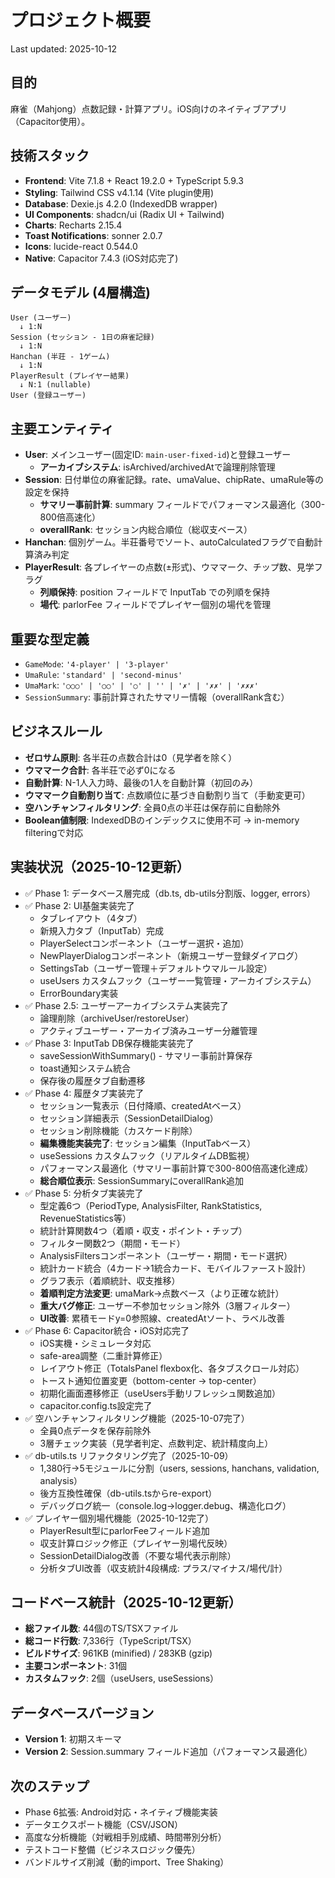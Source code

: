 # プロジェクト概要

Last updated: 2025-10-12

## 目的
麻雀（Mahjong）点数記録・計算アプリ。iOS向けのネイティブアプリ（Capacitor使用）。

## 技術スタック
- **Frontend**: Vite 7.1.8 + React 19.2.0 + TypeScript 5.9.3
- **Styling**: Tailwind CSS v4.1.14 (Vite plugin使用)
- **Database**: Dexie.js 4.2.0 (IndexedDB wrapper)
- **UI Components**: shadcn/ui (Radix UI + Tailwind)
- **Charts**: Recharts 2.15.4
- **Toast Notifications**: sonner 2.0.7
- **Icons**: lucide-react 0.544.0
- **Native**: Capacitor 7.4.3 (iOS対応完了)

## データモデル (4層構造)
```
User (ユーザー)
  ↓ 1:N
Session (セッション - 1日の麻雀記録)
  ↓ 1:N
Hanchan (半荘 - 1ゲーム)
  ↓ 1:N
PlayerResult (プレイヤー結果)
  ↓ N:1 (nullable)
User (登録ユーザー)
```

## 主要エンティティ
- **User**: メインユーザー(固定ID: `main-user-fixed-id`)と登録ユーザー
  - **アーカイブシステム**: isArchived/archivedAtで論理削除管理
- **Session**: 日付単位の麻雀記録。rate、umaValue、chipRate、umaRule等の設定を保持
  - **サマリー事前計算**: summary フィールドでパフォーマンス最適化（300-800倍高速化）
  - **overallRank**: セッション内総合順位（総収支ベース）
- **Hanchan**: 個別ゲーム。半荘番号でソート、autoCalculatedフラグで自動計算済み判定
- **PlayerResult**: 各プレイヤーの点数(±形式)、ウママーク、チップ数、見学フラグ
  - **列順保持**: position フィールドで InputTab での列順を保持
  - **場代**: parlorFee フィールドでプレイヤー個別の場代を管理

## 重要な型定義
- `GameMode`: `'4-player' | '3-player'`
- `UmaRule`: `'standard' | 'second-minus'`
- `UmaMark`: `'○○○' | '○○' | '○' | '' | '✗' | '✗✗' | '✗✗✗'`
- `SessionSummary`: 事前計算されたサマリー情報（overallRank含む）

## ビジネスルール
- **ゼロサム原則**: 各半荘の点数合計は0（見学者を除く）
- **ウママーク合計**: 各半荘で必ず0になる
- **自動計算**: N-1人入力時、最後の1人を自動計算（初回のみ）
- **ウママーク自動割り当て**: 点数順位に基づき自動割り当て（手動変更可）
- **空ハンチャンフィルタリング**: 全員0点の半荘は保存前に自動除外
- **Boolean値制限**: IndexedDBのインデックスに使用不可 → in-memory filteringで対応

## 実装状況（2025-10-12更新）
- ✅ Phase 1: データベース層完成（db.ts, db-utils分割版、logger, errors）
- ✅ Phase 2: UI基盤実装完了
  - タブレイアウト（4タブ）
  - 新規入力タブ（InputTab）完成
  - PlayerSelectコンポーネント（ユーザー選択・追加）
  - NewPlayerDialogコンポーネント（新規ユーザー登録ダイアログ）
  - SettingsTab（ユーザー管理＋デフォルトウマルール設定）
  - useUsers カスタムフック（ユーザー一覧管理・アーカイブシステム）
  - ErrorBoundary実装
- ✅ Phase 2.5: ユーザーアーカイブシステム実装完了
  - 論理削除（archiveUser/restoreUser）
  - アクティブユーザー・アーカイブ済みユーザー分離管理
- ✅ Phase 3: InputTab DB保存機能実装完了
  - saveSessionWithSummary() - サマリー事前計算保存
  - toast通知システム統合
  - 保存後の履歴タブ自動遷移
- ✅ Phase 4: 履歴タブ実装完了
  - セッション一覧表示（日付降順、createdAtベース）
  - セッション詳細表示（SessionDetailDialog）
  - セッション削除機能（カスケード削除）
  - **編集機能実装完了**: セッション編集（InputTabベース）
  - useSessions カスタムフック（リアルタイムDB監視）
  - パフォーマンス最適化（サマリー事前計算で300-800倍高速化達成）
  - **総合順位表示**: SessionSummaryにoverallRank追加
- ✅ Phase 5: 分析タブ実装完了
  - 型定義6つ（PeriodType, AnalysisFilter, RankStatistics, RevenueStatistics等）
  - 統計計算関数4つ（着順・収支・ポイント・チップ）
  - フィルター関数2つ（期間・モード）
  - AnalysisFiltersコンポーネント（ユーザー・期間・モード選択）
  - 統計カード統合（4カード→1統合カード、モバイルファースト設計）
  - グラフ表示（着順統計、収支推移）
  - **着順判定方法変更**: umaMark→点数ベース（より正確な統計）
  - **重大バグ修正**: ユーザー不参加セッション除外（3層フィルター）
  - **UI改善**: 累積モードy=0参照線、createdAtソート、ラベル改善
- ✅ Phase 6: Capacitor統合・iOS対応完了
  - iOS実機・シミュレータ対応
  - safe-area調整（二重計算修正）
  - レイアウト修正（TotalsPanel flexbox化、各タブスクロール対応）
  - トースト通知位置変更（bottom-center → top-center）
  - 初期化画面遷移修正（useUsers手動リフレッシュ関数追加）
  - capacitor.config.ts設定完了
- ✅ 空ハンチャンフィルタリング機能（2025-10-07完了）
  - 全員0点データを保存前除外
  - 3層チェック実装（見学者判定、点数判定、統計精度向上）
- ✅ db-utils.ts リファクタリング完了（2025-10-09）
  - 1,380行→5モジュールに分割（users, sessions, hanchans, validation, analysis）
  - 後方互換性確保（db-utils.tsからre-export）
  - デバッグログ統一（console.log→logger.debug、構造化ログ）
- ✅ プレイヤー個別場代機能（2025-10-12完了）
  - PlayerResult型にparlorFeeフィールド追加
  - 収支計算ロジック修正（プレイヤー別場代反映）
  - SessionDetailDialog改善（不要な場代表示削除）
  - 分析タブUI改善（収支統計4段構成: プラス/マイナス/場代/計）

## コードベース統計（2025-10-12更新）
- **総ファイル数**: 44個のTS/TSXファイル
- **総コード行数**: 7,336行（TypeScript/TSX）
- **ビルドサイズ**: 961KB (minified) / 283KB (gzip)
- **主要コンポーネント**: 31個
- **カスタムフック**: 2個（useUsers, useSessions）

## データベースバージョン
- **Version 1**: 初期スキーマ
- **Version 2**: Session.summary フィールド追加（パフォーマンス最適化）

## 次のステップ
- Phase 6拡張: Android対応・ネイティブ機能実装
- データエクスポート機能（CSV/JSON）
- 高度な分析機能（対戦相手別成績、時間帯別分析）
- テストコード整備（ビジネスロジック優先）
- バンドルサイズ削減（動的import、Tree Shaking）
